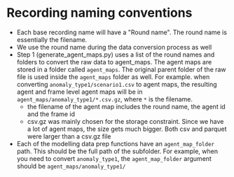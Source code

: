 # Recording naming conventions


- Each base recording name will have a "Round name". The round name is essentially the filename. 
- We use the round name during the data conversion process as well
- Step 1 (generate_agent_maps.py) uses a list of the round names and folders to convert the raw data to agent_maps. The agent maps are stored in a folder called `agent_maps`. The original parent folder of the raw file is used inside the `agent_maps` folder as well. For example. when converting `anomaly_type1/scenario1.csv`  to agent maps, the resulting agent and frame level agent maps will be in `agent_maps/anomaly_type1/*.csv.gz`, where `*` is the filename.
    - the filename of the agent map includes the round name, the agent id and the frame id
    - csv.gz was mainly chosen for the storage constraint. Since we have a lot of agent maps, the size gets much bigger. Both csv and parquet were larger than a csv.gz file
- Each of the modelling data prep functions have an `agent_map_folder` path. This should be the full path of the subfolder. For example, when you need to convert `anomaly_type1`, the `agent_map_folder` argument should be `agent_maps/anomaly_type1/`
